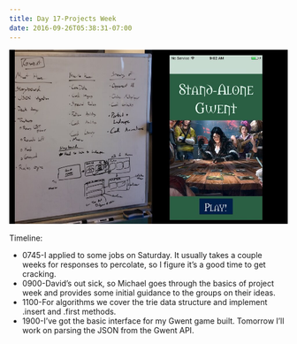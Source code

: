 ```yaml
---
title: Day 17-Projects Week
date: 2016-09-26T05:38:31-07:00
---
```

![Day 17](/assets/day17.jpg)

Timeline:
* 0745-I applied to some jobs on Saturday.  It usually takes a couple weeks for responses to percolate, so I figure it’s a good time to get cracking.  
* 0900-David’s out sick, so Michael goes through the basics of project week and provides some initial guidance to the groups on their ideas.
* 1100-For algorithms we cover the trie data structure and implement .insert and .first methods.
* 1900-I’ve got the basic interface for my Gwent game built.  Tomorrow I’ll work on parsing the JSON from the Gwent API.
